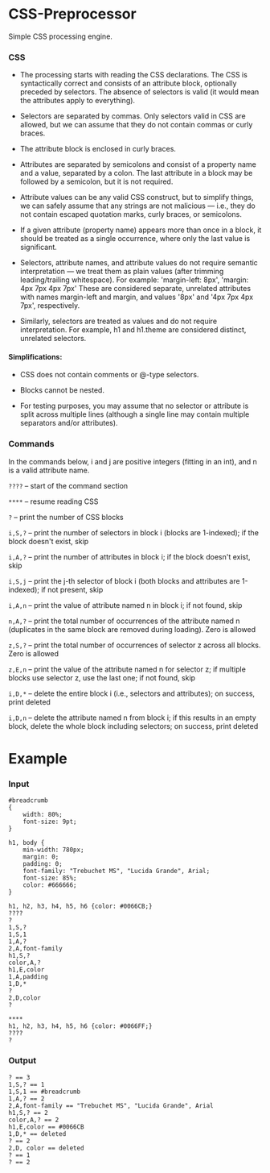 # CSS-Preprocessor
Simple CSS processing engine.

### CSS
+ The processing starts with reading the CSS declarations. The CSS is syntactically correct and consists of an attribute block, optionally preceded by selectors. The absence of selectors is valid (it would mean the attributes apply to everything).

+ Selectors are separated by commas. Only selectors valid in CSS are allowed, but we can assume that they do not contain commas or curly braces.

+ The attribute block is enclosed in curly braces.

+ Attributes are separated by semicolons and consist of a property name and a value, separated by a colon. The last attribute in a block may be followed by a semicolon, but it is not required.

+ Attribute values can be any valid CSS construct, but to simplify things, we can safely assume that any strings are not malicious — i.e., they do not contain escaped quotation marks, curly braces, or semicolons.

+ If a given attribute (property name) appears more than once in a block, it should be treated as a single occurrence, where only the last value is significant.

+ Selectors, attribute names, and attribute values do not require semantic interpretation — we treat them as plain values (after trimming leading/trailing whitespace). For example: 'margin-left: 8px', 'margin: 4px 7px 4px 7px'
These are considered separate, unrelated attributes with names margin-left and margin, and values '8px' and '4px 7px 4px 7px', respectively.

+ Similarly, selectors are treated as values and do not require interpretation. For example, h1 and h1.theme are considered distinct, unrelated selectors.

#### Simplifications:

+ CSS does not contain comments or @-type selectors.

+ Blocks cannot be nested.

+ For testing purposes, you may assume that no selector or attribute is split across multiple lines (although a single line may contain multiple separators and/or attributes).

### Commands
In the commands below, i and j are positive integers (fitting in an int), and n is a valid attribute name.

```????``` – start of the command section

```****``` – resume reading CSS

```?``` – print the number of CSS blocks

```i,S,?``` – print the number of selectors in block i (blocks are 1-indexed); if the block doesn't exist, skip

```i,A,?``` – print the number of attributes in block i; if the block doesn't exist, skip

```i,S,j``` – print the j-th selector of block i (both blocks and attributes are 1-indexed); if not present, skip

```i,A,n``` – print the value of attribute named n in block i; if not found, skip

```n,A,?``` – print the total number of occurrences of the attribute named n (duplicates in the same block are removed during loading). Zero is allowed

```z,S,?``` – print the total number of occurrences of selector z across all blocks. Zero is allowed

```z,E,n``` – print the value of the attribute named n for selector z; if multiple blocks use selector z, use the last one; if not found, skip

```i,D,*``` – delete the entire block i (i.e., selectors and attributes); on success, print deleted

```i,D,n``` – delete the attribute named n from block i; if this results in an empty block, delete the whole block including selectors; on success, print deleted

# Example
### Input
```
#breadcrumb 
{
	width: 80%;
	font-size: 9pt;
}

h1, body {
	min-width: 780px;
	margin: 0;
	padding: 0;
	font-family: "Trebuchet MS", "Lucida Grande", Arial;
	font-size: 85%;
	color: #666666;
}

h1, h2, h3, h4, h5, h6 {color: #0066CB;}
????
?
1,S,?
1,S,1
1,A,?
2,A,font-family
h1,S,?
color,A,?
h1,E,color
1,A,padding
1,D,*
?
2,D,color
?

****
h1, h2, h3, h4, h5, h6 {color: #0066FF;}
????
?
```
### Output
```
? == 3
1,S,? == 1
1,S,1 == #breadcrumb
1,A,? == 2
2,A,font-family == "Trebuchet MS", "Lucida Grande", Arial
h1,S,? == 2
color,A,? == 2
h1,E,color == #0066CB
1,D,* == deleted
? == 2
2,D, color == deleted
? == 1
? == 2
```
